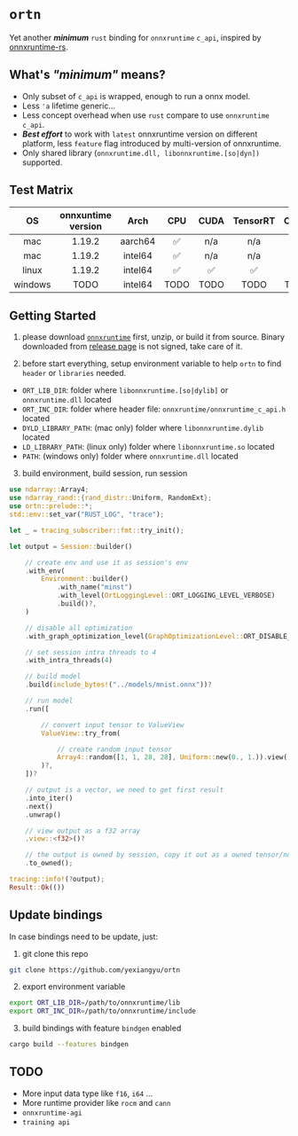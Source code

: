 # `ortn`

Yet another ***minimum*** `rust` binding for `onnxruntime` `c_api`, inspired by [onnxruntime-rs](https://github.com/nbigaouette/onnxruntime-rs).

## What's ***"minimum"*** means? 

- Only subset of `c_api` is wrapped, enough to run a onnx model.
- Less `'a` lifetime generic...
- Less concept overhead when use `rust` compare to use `onnxruntime` `c_api`.
- ***Best effort*** to work with `latest` onnxruntime version on different platform, less `feature` flag introduced by multi-version of onnxruntime.
- Only shared library (`onnxruntime.dll, libonnxruntime.[so|dyn])` supported.

## Test Matrix

|   OS   | onnxuntime<br />version |  Arch  | CPU | CUDA | TensorRT | CANN |
| :-----: | :---------------------: | :-----: | :--: | :--: | :------: | :--: |
|   mac   |         1.19.2         | aarch64 |  ✅  | n/a |   n/a   | n/a |
|   mac   |         1.19.2         | intel64 |  ✅  | n/a |   n/a   | n/a |
|  linux  |         1.19.2         | intel64 |  ✅  |  ✅  |    ✅    | n/a |
| windows |          TODO          | intel64 | TODO | TODO |   TODO   | TODO |

## Getting Started

1. please download [`onnxruntime`](https://github.com/microsoft/onnxruntime) first, unzip, or build it from source. Binary downloaded from [release page](https://github.com/microsoft/onnxruntime/releases) is not signed, take care of it.

2. before start everything, setup environment variable to help `ortn` to find `header` or `libraries` needed.

- `ORT_LIB_DIR`: folder where `libonnxruntime.[so|dylib]` or `onnxruntime.dll` located
- `ORT_INC_DIR`: folder where header file: `onnxruntime/onnxruntime_c_api.h` located
- `DYLD_LIBRARY_PATH`: (mac only) folder where `libonnxruntime.dylib` located
- `LD_LIBRARY_PATH`: (linux only) folder where `libonnxruntime.so` located
- `PATH`: (windows only) folder where `onnxruntime.dll` located

3. build environment, build session, run session

```rust
use ndarray::Array4;
use ndarray_rand::{rand_distr::Uniform, RandomExt};
use ortn::prelude::*;
std::env::set_var("RUST_LOG", "trace");

let _ = tracing_subscriber::fmt::try_init();

let output = Session::builder()

    // create env and use it as session's env
    .with_env(
        Environment::builder()
            .with_name("minst")
            .with_level(OrtLoggingLevel::ORT_LOGGING_LEVEL_VERBOSE)
            .build()?,
    )

    // disable all optimization
    .with_graph_optimization_level(GraphOptimizationLevel::ORT_DISABLE_ALL)

    // set session intra threads to 4
    .with_intra_threads(4)

    // build model
    .build(include_bytes!("../models/mnist.onnx"))?

    // run model
    .run([

        // convert input tensor to ValueView
        ValueView::try_from(

            // create random input tensor
            Array4::random([1, 1, 28, 28], Uniform::new(0., 1.)).view(),
        )?,
    ])?

    // output is a vector, we need to get first result
    .into_iter()
    .next()
    .unwrap()

    // view output as a f32 array
    .view::<f32>()?

    // the output is owned by session, copy it out as a owned tensor/ndarray
    .to_owned();

tracing::info!(?output);
Result::Ok(())
```

## Update bindings
In case bindings need to be update, just:

1. git clone this repo
```bash
git clone https://github.com/yexiangyu/ortn
```
2. export environment variable
```bash
export ORT_LIB_DIR=/path/to/onnxruntime/lib
export ORT_INC_DIR=/path/to/onnxruntime/include
```
3. build bindings with feature `bindgen` enabled
```bash
cargo build --features bindgen
```

## TODO

- More input data type like `f16`, `i64` ...
- More runtime provider like `rocm` and `cann`
- `onnxruntime-agi`
- `training api`